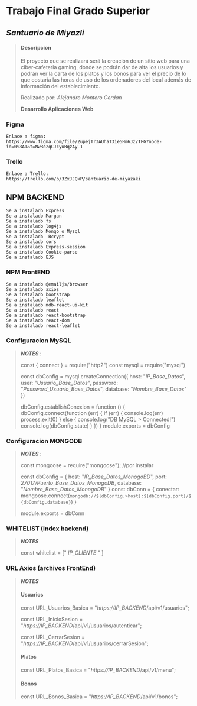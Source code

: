 # Trabajo Final Grado Superior

## ***Santuario de Miyazli***
>
>
> #### **Descripcion** ####
>El proyecto que se realizará será la creación de un sitio web para una ciber-cafeteria gaming, donde se podrán dar de alta los usuarios y podrán ver la carta de los platos  y los bonos para ver el precio de lo que costaría las horas de uso de los ordenadores del local además de información del establecimiento.
>
>Realizado por: *Alejandro Montero Cerdan* 
>
> **Desarrollo Aplicaciones Web**

### Figma
    Enlace a figma:
    https://www.figma.com/file/2upejTr3AUhaT3ie5Hm6Jz/TFG?node-id=0%3A1&t=NwBo2qCJcyuBqzAy-1
    
### Trello
    Enlace a Trello:
    https://trello.com/b/3ZxJJQkP/santuario-de-miyazaki

## NPM BACKEND

    Se a instalado Express
    Se a instalado Margan
    Se a instalado fs
    Se a instalado log4js
    Se a instalado Mongo o Mysql
    Se a instalado  Bcrypt
    Se a instalado cors
    Se a instalado Express-session
    Se a instalado Cookie-parse
    Se a instalado EJS



### NPM FrontEND
    Se a instalado @emailjs/browser
    Se a instalado axios
    Se a instalado bootstrap
    Se a instalado leaflet
    Se a instalado mdb-react-ui-kit
    Se a instalado react
    Se a instalado react-bootstrap
    Se a instalado react-dom
    Se a instalado react-leaflet

### Configuracion MySQL

>***NOTES*** :
>
> const { connect } = require("http2")
> const mysql = require("mysql")
> 
> const dbConfig = mysql.createConnection({
>     host: "*IP_Base_Datos*",
>     user: "*Usuario_Base_Datos*",
>     password: "*Password_Usuario_Base_Datos*",
>     database: "*Nombre_Base_Datos*"
> })
> 
> dbConfig.establishConexion = function () {
>     dbConfig.connect(function (err) {
>         if (err) {
>             console.log(err)
>             process.exit(0)
>         } else {
>             console.log("DB MySQL > Connected!")
>             console.log(dbConfig.state)
>         }
>     })
> }
> module.exports = dbConfig
>

### Configuracion MONGODB
>***NOTES*** : 
>
>const mongoose = require("mongoose"); //por instalar
>
>const dbConfig = {
>    host: "*IP_Base_Datos_MonogoBD*",
>    port: *27017/Puerto_Base_Datos_MonogoDB*,
>    database: "*Nombre_Base_Datos_MonogoDB*"
>}
>const dbConn = {
>conectar: mongoose.connect(`mongodb://${dbConfig.>host}:${dbConfig.port}/${dbConfig.database}`)
>}
>
>module.exports = dbConn

### WHITELIST (Index backend)
> ***NOTES***
>
>const whitelist = [" *IP_CLIENTE* " ]
>
>

### URL Axios (archivos FrontEnd)
> ***NOTES***
>#### Usuarios
>const URL_Usuarios_Basica = "*https://IP_BACKEND*/api/v1/usuarios";
>
>const URL_InicioSesion = "*https://IP_BACKEND*/api/v1/usuarios/autenticar";
>
>const URL_CerrarSesion = "*https://IP_BACKEND*/api/v1/usuarios/cerrarSesion";
>
>#### Platos
>const URL_Platos_Basica = "*https://IP_BACKEND*/api/v1/menu";
>
>#### Bonos
>const URL_Bonos_Basica = "*https://IP_BACKEND*/api/v1/bonos";